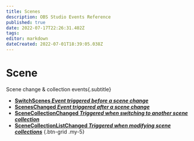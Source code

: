 ```yaml
---
title: Scenes
description: OBS Studio Events Reference
published: true
date: 2022-07-17T22:26:31.402Z
tags: 
editor: markdown
dateCreated: 2022-07-01T18:39:05.038Z
---
```


# Scene
Scene change & collection events{.subtitle}
* [**SwitchScenes *Event triggered **before** a scene change***](/en/Broadcasters/OBS/Archive/Events/Scenes/SwitchScenes)
* [**ScenesChanged *Event triggered **after** a scene change***](/en/Broadcasters/OBS/Archive/Events/Scenes/ScenesChanged)
* [**SceneCollectionChanged *Triggered when switching to another scene collection***](/en/Broadcasters/OBS/Archive/Events/Scenes/SceneCollectionChanged)
* [**SceneCollectionListChanged *Triggered when modifying scene collections***](/en/Broadcasters/OBS/Archive/Events/Scenes/SceneCollectionListChanged)
{.btn-grid .my-5}